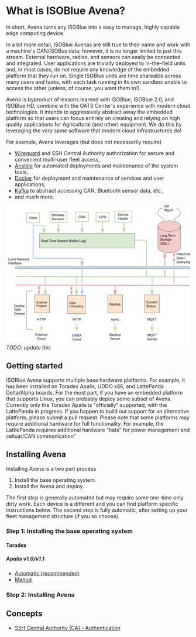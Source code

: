 # What is ISOBlue Avena?

In short, Avena turns any ISOBlue into a easy to manage, highly capable edge
computing device.

In a bit more detail, ISOBlue Avenas are still true to their name and work with
a machine's CAN/ISOBus data; however, it is no longer limited to just this
stream. External hardware, radios, and sensors can easily be connected and
integrated. User applications are trivially deployed to in-the-field units and,
in most cases, do not require any knowledge of the embedded platform that they
run on. Single ISOBlue units are time shareable across many users and tasks,
with each task running in its own sandbox unable to access the other (unless, of
course, you want them to!).

Avena is byproduct of lessons learned with ISOBlue, ISOBlue 2.0, and ISOBlue HD,
combine with the OATS Center's experience with modern cloud technologies. It
intends to aggressively abstract away the embedded platform so that users can
focus entirely on creating and relying on high quality applications for
Agricultural (and other) equipment. We do this by leveraging the very same
software that modern cloud infrastructures do!

For example, Avena leverages (but does not necessarily require)

- [Wireguard](https://www.wireguard.com/) and SSH Central Authority
  authorization for secure and convenient multi-user fleet access,
- [Ansible](https://www.ansible.com/) for automated deployments and maintenance
  of the system tools,
- [Docker](https://www.docker.com/) for deployment and maintenance of services
  and user applications,
- [Kafka](https://kafka.apache.org/) to abstract accessing CAN, Bluetooth sensor
  data, etc.,
- and much more.

![Avena architecture](AvenaArch.png)
_TODO: update this_

## Getting started

ISOBlue Avena supports multiple base hardware platforms. For example, it has
been installed on Toradex Apalis, UDDO x86, and LattePanda Delta/Alpha boards.
For the most part, if you have an embedded platform that supports Linux, you can
probably deploy some subset of Avena. Currently only the Toradex Apalis is
"officially" supported, with the LattePanda in progress. If you happen to build
out support for an alternative platform, please submit a pull request. Please
note that some platforms may require additional hardware for full functionality.
For example, the LattlePanda requires additional hardware "hats" for power
management and celluar/CAN communication"

## Installing Avena

Installing Avena is a two part process

1. Install the base operating system.
2. Install the Avena and deploy.

The first step is generally automated but may require some one-time only dirty
work. Each device is a different and you can find platform specific instructions
below. The second step is fully automatic, after setting up your fleet
management structure (if you so choose).

### Step 1: Installing the base operating system

#### Toradex

##### Apalis v1.0/v1.1

- [Automatic (recommended)](hardware/toradex/install-apalis.md)
- [Manual](hardware/toradex/install-apalis-manual.md)

### Step 2: Installing Avena

<!-- - [Avena with Wireguard and Vault CA](avena/install-wireguard-vault-ca.md) -->

## Concepts

- [SSH Central Authority (CA) - Authentication](concepts/ssh-ca.md)
